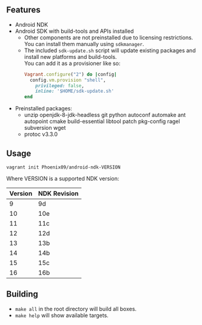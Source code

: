 ## Features
* Android NDK
* Android SDK with build-tools and APIs installed
    * Other components are not preinstalled due to licensing restrictions.  
      You can install them manually using `sdkmanager`.
    * The included `sdk-update.sh` script will update existing packages and install new platforms and build-tools.  
      You can add it as a provisioner like so:
        ```ruby
        Vagrant.configure("2") do |config|
          config.vm.provision "shell",
            privileged: false,
            inline: '$HOME/sdk-update.sh'
        end
        ```
* Preinstalled packages:
    * unzip openjdk-8-jdk-headless git python autoconf automake ant autopoint cmake build-essential libtool patch pkg-config ragel subversion wget
    * protoc v3.3.0

## Usage
```shell
vagrant init Phoenix09/android-ndk-VERSION
```
Where VERSION is a supported NDK version:

Version | NDK Revision
--------|--------
9 | 9d
10 | 10e
11 | 11c
12 | 12d
13 | 13b
14 | 14b
15 | 15c
16 | 16b

## Building
* `make all` in the root directory will build all boxes.
* `make help` will show available targets.
